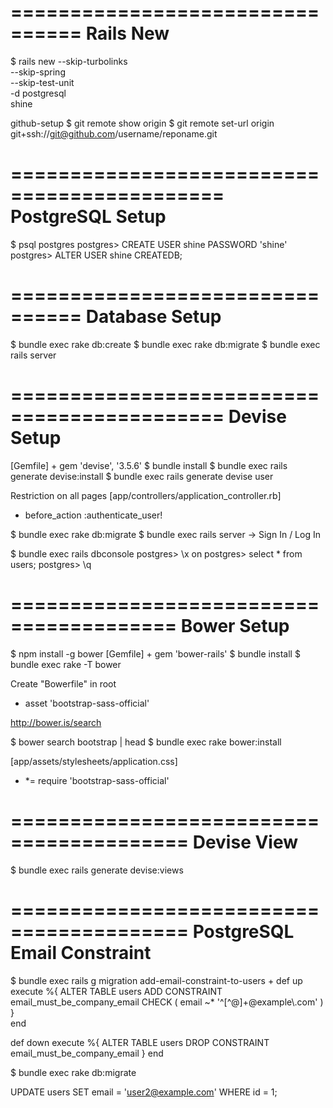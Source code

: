 ================================
Rails New
================================

$ rails new --skip-turbolinks \
            --skip-spring     \
            --skip-test-unit  \
            -d postgresql     \
            shine

<note> github-setup
$ git remote show origin
$ git remote set-url origin git+ssh://git@github.com/username/reponame.git

============================================
PostgreSQL Setup
============================================

$ psql postgres
postgres> CREATE USER shine PASSWORD 'shine'
postgres> ALTER USER shine CREATEDB;

================================
Database Setup
================================

$ bundle exec rake db:create
$ bundle exec rake db:migrate
$ bundle exec rails server

============================================
Devise Setup
============================================
[Gemfile] + gem 'devise', '3.5.6'
$ bundle install
$ bundle exec rails generate devise:install
$ bundle exec rails generate devise user

<note>Restriction on all pages
[app/controllers/application_controller.rb]
+ before_action :authenticate_user!

$ bundle exec rake db:migrate
$ bundle exec rails server -> Sign In / Log In

$ bundle exec rails dbconsole
postgres> \x on
postgres> select * from users;
postgres> \q

========================================
Bower Setup
========================================
$ npm install -g bower
[Gemfile] + gem 'bower-rails'
$ bundle install
$ bundle exec rake -T bower

Create "Bowerfile" in root
+ asset 'bootstrap-sass-official' 

<note> http://bower.is/search

$ bower search bootstrap | head
$ bundle exec rake bower:install

[app/assets/stylesheets/application.css]
+ *= require 'bootstrap-sass-official'

=========================================
Devise View
=========================================

$ bundle exec rails generate devise:views

=========================================
PostgreSQL Email Constraint
=========================================

$ bundle exec rails g migration add-email-constraint-to-users
+
def up
	execute %{
		ALTER TABLE
			users 
		ADD CONSTRAINT 
			email_must_be_company_email
		CHECK ( email ~* '^[^@]+@example\\.com' )
	}  
  end

def down
	execute %{
		ALTER TABLE
			users 
		DROP CONSTRAINT
			email_must_be_company_email
	}
end

$ bundle exec rake db:migrate

<note> UPDATE users SET email = 'user2@example.com' WHERE id = 1;





